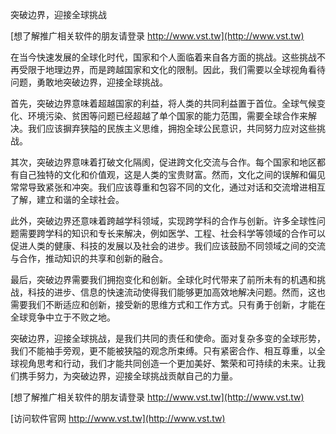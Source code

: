 突破边界，迎接全球挑战

[想了解推广相关软件的朋友请登录 http://www.vst.tw](http://www.vst.tw)

在当今快速发展的全球化时代，国家和个人面临着来自各方面的挑战。这些挑战不再受限于地理边界，而是跨越国家和文化的限制。因此，我们需要以全球视角看待问题，勇敢地突破边界，迎接全球挑战。

首先，突破边界意味着超越国家的利益，将人类的共同利益置于首位。全球气候变化、环境污染、贫困等问题已经超越了单个国家的能力范围，需要全球合作来解决。我们应该摒弃狭隘的民族主义思维，拥抱全球公民意识，共同努力应对这些挑战。

其次，突破边界意味着打破文化隔阂，促进跨文化交流与合作。每个国家和地区都有自己独特的文化和价值观，这是人类的宝贵财富。然而，文化之间的误解和偏见常常导致紧张和冲突。我们应该尊重和包容不同的文化，通过对话和交流增进相互了解，建立和谐的全球社会。

此外，突破边界还意味着跨越学科领域，实现跨学科的合作与创新。许多全球性问题需要跨学科的知识和专长来解决，例如医学、工程、社会科学等领域的合作可以促进人类的健康、科技的发展以及社会的进步。我们应该鼓励不同领域之间的交流与合作，推动知识的共享和创新的融合。

最后，突破边界需要我们拥抱变化和创新。全球化时代带来了前所未有的机遇和挑战，科技的进步、信息的快速流动使得我们能够更加高效地解决问题。然而，这也需要我们不断适应和创新，接受新的思维方式和工作方式。只有勇于创新，才能在全球竞争中立于不败之地。

突破边界，迎接全球挑战，是我们共同的责任和使命。面对复杂多变的全球形势，我们不能袖手旁观，更不能被狭隘的观念所束缚。只有紧密合作、相互尊重，以全球视角思考和行动，我们才能共同创造一个更加美好、繁荣和可持续的未来。让我们携手努力，为突破边界，迎接全球挑战贡献自己的力量。

[想了解推广相关软件的朋友请登录 http://www.vst.tw](http://www.vst.tw)


[访问软件官网 http://www.vst.tw](http://www.vst.tw)
